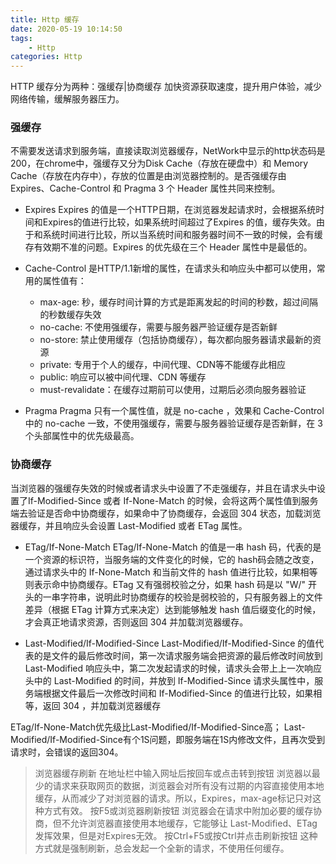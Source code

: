 ```yaml
---
title: Http 缓存
date: 2020-05-19 10:14:50
tags:
    - Http
categories: Http
---
```

HTTP 缓存分为两种：强缓存|协商缓存
加快资源获取速度，提升用户体验，减少网络传输，缓解服务器压力。

### 强缓存
不需要发送请求到服务端，直接读取浏览器缓存，NetWork中显示的http状态码是200，在chrome中，强缓存又分为Disk Cache（存放在硬盘中）和 Memory Cache（存放在内存中），存放的位置是由浏览器控制的。是否强缓存由 Expires、Cache-Control 和 Pragma 3 个 Header 属性共同来控制。
<!-- more -->
-  Expires
Expires 的值是一个HTTP日期，在浏览器发起请求时，会根据系统时间和Expires的值进行比较，如果系统时间超过了Expires 的值，缓存失效。由于和系统时间进行比较，所以当系统时间和服务器时间不一致的时候，会有缓存有效期不准的问题。Expires 的优先级在三个 Header 属性中是最低的。

- Cache-Control
是HTTP/1.1新增的属性，在请求头和响应头中都可以使用，常用的属性值有：

    - max-age: 秒，缓存时间计算的方式是距离发起的时间的秒数，超过间隔的秒数缓存失效
    - no-cache: 不使用强缓存，需要与服务器严验证缓存是否新鲜
    - no-store: 禁止使用缓存（包括协商缓存），每次都向服务器请求最新的资源
    - private: 专用于个人的缓存，中间代理、CDN等不能缓存此相应
    - public: 响应可以被中间代理、CDN 等缓存
    - must-revalidate：在缓存过期前可以使用，过期后必须向服务器验证

- Pragma
Pragma 只有一个属性值，就是 no-cache ，效果和 Cache-Control 中的 no-cache 一致，不使用强缓存，需要与服务器验证缓存是否新鲜，在 3 个头部属性中的优先级最高。

### 协商缓存
当浏览器的强缓存失效的时候或者请求头中设置了不走强缓存，并且在请求头中设置了If-Modified-Since 或者 If-None-Match 的时候，会将这两个属性值到服务端去验证是否命中协商缓存，如果命中了协商缓存，会返回 304 状态，加载浏览器缓存，并且响应头会设置 Last-Modified 或者 ETag 属性。

- ETag/If-None-Match
ETag/If-None-Match 的值是一串 hash 码，代表的是一个资源的标识符，当服务端的文件变化的时候，它的 hash码会随之改变，通过请求头中的 If-None-Match 和当前文件的 hash 值进行比较，如果相等则表示命中协商缓存。ETag 又有强弱校验之分，如果 hash 码是以 "W/" 开头的一串字符串，说明此时协商缓存的校验是弱校验的，只有服务器上的文件差异（根据 ETag 计算方式来决定）达到能够触发 hash 值后缀变化的时候，才会真正地请求资源，否则返回 304 并加载浏览器缓存。

- Last-Modified/If-Modified-Since
Last-Modified/If-Modified-Since 的值代表的是文件的最后修改时间，第一次请求服务端会把资源的最后修改时间放到 Last-Modified 响应头中，第二次发起请求的时候，请求头会带上上一次响应头中的 Last-Modified 的时间，并放到 If-Modified-Since 请求头属性中，服务端根据文件最后一次修改时间和 If-Modified-Since 的值进行比较，如果相等，返回 304 ，并加载浏览器缓存

ETag/If-None-Match优先级比Last-Modified/If-Modified-Since高；
Last-Modified/If-Modified-Since有个1S问题，即服务端在1S内修改文件，且再次受到请求时，会错误的返回304。

> 浏览器缓存刷新
在地址栏中输入网址后按回车或点击转到按钮
浏览器以最少的请求来获取网页的数据，浏览器会对所有没有过期的内容直接使用本地缓存，从而减少了对浏览器的请求。所以，Expires，max-age标记只对这种方式有效。
按F5或浏览器刷新按钮
浏览器会在请求中附加必要的缓存协商，但不允许浏览器直接使用本地缓存，它能够让 Last-Modified、ETag发挥效果，但是对Expires无效。
按Ctrl+F5或按Ctrl并点击刷新按钮
这种方式就是强制刷新，总会发起一个全新的请求，不使用任何缓存。